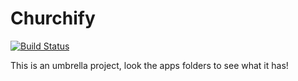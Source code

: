 # Churchify

[![Build Status](https://travis-ci.org/golgota/churchify.svg?branch=master)](https://travis-ci.org/golgota/churchify)

This is an umbrella project, look the apps folders to see what it has!
